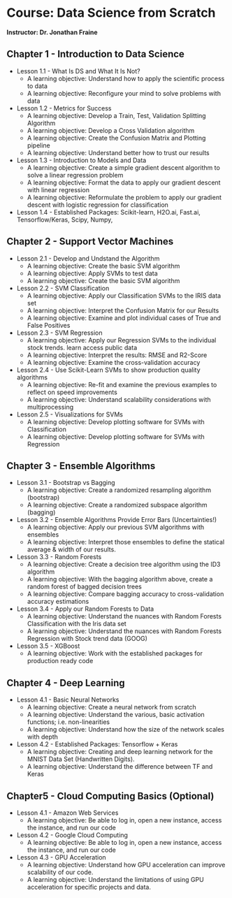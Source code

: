 # Course: Data Science from Scratch

**Instructor: Dr. Jonathan Fraine**

## Chapter 1 - Introduction to Data Science
   * Lesson 1.1 - What Is DS and What It Is Not?
     * A learning objective: Understand how to apply the scientific process to data
     * A learning objective: Reconfigure your mind to solve problems with data
   * Lesson 1.2 - Metrics for Success
     * A learning objective: Develop a Train, Test, Validation Splitting Algorithm
     * A learning objective: Develop a Cross Validation algorithm
     * A learning objective: Create the Confusion Matrix and Plotting pipeline
     * A learning objective: Understand better how to trust our results
   * Lesson 1.3 - Introduction to Models and Data
     * A learning objective: Create a simple gradient descent algorithm to solve a linear regression problem
     * A learning objective: Format the data to apply our gradient descent with linear regression
     * A learning objective: Reformulate the problem to apply our gradient descent with logistic regression for classification
   * Lesson 1.4 - Established Packages: Scikit-learn, H2O.ai, Fast.ai, Tensorflow/Keras, Scipy, Numpy,
## Chapter 2 - Support Vector Machines
   * Lesson 2.1 - Develop and Undstand the Algorithm
     * A learning objective: Create the basic SVM algorithm
     * A learning objective: Apply SVMs to test data
     * A learning objective: Create the basic SVM algorithm
   * Lesson 2.2 - SVM Classification
     * A learning objective: Apply our Classification SVMs to the IRIS data set
     * A learning objective: Interpret the Confusion Matrix for our Results
     * A learning objective: Examine and plot individual cases of True and False Positives
   * Lesson 2.3 - SVM Regression
     * A learning objective: Apply our Regression SVMs to the individual stock trends. learn access public data
     * A learning objective: Interpret the results: RMSE and R2-Score
     * A learning objective: Examine the cross-validation accuracy
   * Lesson 2.4 - Use Scikit-Learn SVMs to show production quality algorithms
     * A learning objective: Re-fit and examine the previous examples to reflect on speed improvements
     * A learning objective: Understand scalability considerations with multiprocessing
   * Lesson 2.5 - Visualizations for SVMs
     * A learning objective: Develop plotting software for SVMs with Classification
     * A learning objective: Develop plotting software for SVMs with Regression
## Chapter 3 - Ensemble Algorithms
   * Lesson 3.1 - Bootstrap vs Bagging
     * A learning objective: Create a randomized resampling algorithm (bootstrap)
     * A learning objective: Create a randomized subspace algorithm (bagging)
   * Lesson 3.2 - Ensemble Algorithms Provide Error Bars (Uncertainties!)
     * A learning objective: Apply our previous SVM algorithms with ensembles
     * A learning objective: Interpret those ensembles to define the statical average & width of our results.
   * Lesson 3.3 - Random Forests
     * A learning objective: Create a decision tree algorithm using the ID3 algorithm
     * A learning objective: With the bagging algorithm above, create a random forest of bagged decision trees
     * A learning objective: Compare bagging accuracy to cross-validation accuracy estimations
   * Lesson 3.4 - Apply our Random Forests to Data
     * A learning objective: Understand the nuances with Random Forests Classification with the Iris data set
     * A learning objective: Understand the nuances with Random Forests Regression with Stock trend data (GOOG)
   * Lesson 3.5 - XGBoost
     * A learning objective: Work with the established packages for production ready code
## Chapter 4 - Deep Learning
   * Lesson 4.1 - Basic Neural Networks
     * A learning objective: Create a neural network from scratch
     * A learning objective: Understand the various, basic activation functions; i.e. non-linearities
     * A learning objective: Understand how the size of the network scales with depth
   * Lesson 4.2 - Established Packages: Tensorflow + Keras
     * A learning objective: Creating and deep learning network for the MNIST Data Set (Handwritten Digits).
     * A learning objective: Understand the difference between TF and Keras
## Chapter5 - Cloud Computing Basics (Optional)
   * Lesson 4.1 - Amazon Web Services
     * A learning objective: Be able to log in, open a new instance, access the instance, and run our code
   * Lesson 4.2 - Google Cloud Computing
     * A learning objective: Be able to log in, open a new instance, access the instance, and run our code
   * Lesson 4.3 - GPU Acceleration
     * A learning objective: Understand how GPU acceleration can improve scalability of our code.
     * A learning objective: Understand the limitations of using GPU acceleration for specific projects and data.
